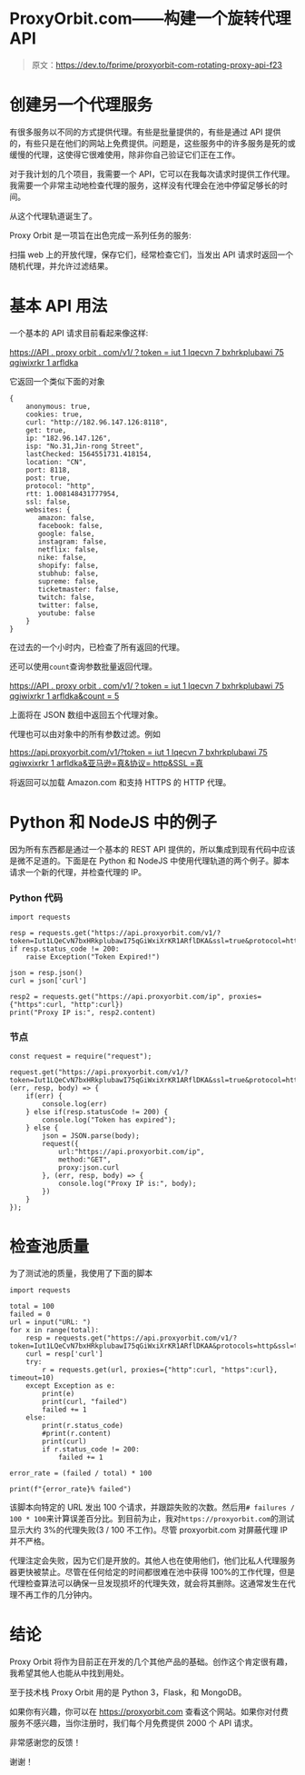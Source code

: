 # ProxyOrbit.com——构建一个旋转代理 API

> 原文：<https://dev.to/fprime/proxyorbit-com-rotating-proxy-api-f23>

# 创建另一个代理服务

有很多服务以不同的方式提供代理。有些是批量提供的，有些是通过 API 提供的，有些只是在他们的网站上免费提供。问题是，这些服务中的许多服务是死的或缓慢的代理，这使得它很难使用，除非你自己验证它们正在工作。

对于我计划的几个项目，我需要一个 API，它可以在我每次请求时提供工作代理。我需要一个非常主动地检查代理的服务，这样没有代理会在池中停留足够长的时间。

从这个代理轨道诞生了。

Proxy Orbit 是一项旨在出色完成一系列任务的服务:

扫描 web 上的开放代理，保存它们，经常检查它们，当发出 API 请求时返回一个随机代理，并允许过滤结果。

# 基本 API 用法

一个基本的 API 请求目前看起来像这样:

[https://API . proxy orbit . com/v1/？token = iut 1 lqecvn 7 bxhrkplubawi 75 qgiwixrkr 1 arfldka](https://api.proxyorbit.com/v1/?token=Iut1LQeCvN7bxHRkplubawI75qGiWxiXrKR1ARflDKA)

它返回一个类似下面的对象

```
{
    anonymous: true,
    cookies: true,
    curl: "http://182.96.147.126:8118",
    get: true,
    ip: "182.96.147.126",
    isp: "No.31,Jin-rong Street",
    lastChecked: 1564551731.418154,
    location: "CN",
    port: 8118,
    post: true,
    protocol: "http",
    rtt: 1.008148431777954,
    ssl: false,
    websites: {
       amazon: false,
       facebook: false,
       google: false,
       instagram: false,
       netflix: false,
       nike: false,
       shopify: false,
       stubhub: false,
       supreme: false,
       ticketmaster: false,
       twitch: false,
       twitter: false,
       youtube: false
    }
} 
```

在过去的一个小时内，已检查了所有返回的代理。

还可以使用`count`查询参数批量返回代理。

[https://API . proxy orbit . com/v1/？token = iut 1 lqecvn 7 bxhrkplubawi 75 qgiwixrkr 1 arfldka&count = 5](https://api.proxyorbit.com/v1/?token=Iut1LQeCvN7bxHRkplubawI75qGiWxiXrKR1ARflDKA&count=5)

上面将在 JSON 数组中返回五个代理对象。

代理也可以由对象中的所有参数过滤。例如

[https://api.proxyorbit.com/v1/?token = iut 1 lqecvn 7 bxhrkplubawi 75 qgiwxixrkr 1 arfldka&亚马逊=真&协议= http&SSL =真](https://api.proxyorbit.com/v1/?token=Iut1LQeCvN7bxHRkplubawI75qGiWxiXrKR1ARflDKA&amazon=true&protocol=http&ssl=true)

将返回可以加载 Amazon.com 和支持 HTTPS 的 HTTP 代理。

# Python 和 NodeJS 中的例子

因为所有东西都是通过一个基本的 REST API 提供的，所以集成到现有代码中应该是微不足道的。下面是在 Python 和 NodeJS 中使用代理轨道的两个例子。脚本请求一个新的代理，并检查代理的 IP。

### Python 代码

```
import requests

resp = requests.get("https://api.proxyorbit.com/v1/?token=Iut1LQeCvN7bxHRkplubawI75qGiWxiXrKR1ARflDKA&ssl=true&protocol=http")
if resp.status_code != 200:
    raise Exception("Token Expired!")

json = resp.json()
curl = json['curl']

resp2 = requests.get("https://api.proxyorbit.com/ip", proxies={"https":curl, "http":curl})
print("Proxy IP is:", resp2.content) 
```

### 节点

```
const request = require("request");

request.get("https://api.proxyorbit.com/v1/?token=Iut1LQeCvN7bxHRkplubawI75qGiWxiXrKR1ARflDKA&ssl=true&protocol=http", (err, resp, body) => {
    if(err) {
        console.log(err)    
    } else if(resp.statusCode != 200) {
        console.log("Token has expired");
    } else {
        json = JSON.parse(body);
        request({
            url:"https://api.proxyorbit.com/ip",
            method:"GET",
            proxy:json.curl
        }, (err, resp, body) => {
            console.log("Proxy IP is:", body);
        })
    }
}); 
```

# 检查池质量

为了测试池的质量，我使用了下面的脚本

```
import requests

total = 100
failed = 0
url = input("URL: ")
for x in range(total):
    resp = requests.get("https://api.proxyorbit.com/v1/?token=Iut1LQeCvN7bxHRkplubawI75qGiWxiXrKR1ARflDKAA&protocols=http&ssl=true").json()
    curl = resp['curl']
    try:
        r = requests.get(url, proxies={"http":curl, "https":curl}, timeout=10)
    except Exception as e:
        print(e)
        print(curl, "failed")
        failed += 1
    else:
        print(r.status_code)
        #print(r.content)
        print(curl)
        if r.status_code != 200:
            failed += 1

error_rate = (failed / total) * 100

print(f"{error_rate}% failed") 
```

该脚本向特定的 URL 发出 100 个请求，并跟踪失败的次数。然后用`# failures / 100 * 100`来计算误差百分比。到目前为止，我对`https://proxyorbit.com`的测试显示大约 3%的代理失败(3 / 100 不工作)。尽管 proxyorbit.com 对屏蔽代理 IP 并不严格。

代理注定会失败，因为它们是开放的。其他人也在使用他们，他们比私人代理服务器更快被禁止。尽管在任何给定的时间都很难在池中获得 100%的工作代理，但是代理检查算法可以确保一旦发现损坏的代理失效，就会将其删除。这通常发生在代理不再工作的几分钟内。

# 结论

Proxy Orbit 将作为目前正在开发的几个其他产品的基础。创作这个肯定很有趣，我希望其他人也能从中找到用处。

至于技术栈 Proxy Orbit 用的是 Python 3，Flask，和 MongoDB。

如果你有兴趣，你可以在 https://proxyorbit.com 查看这个网站。如果你对付费服务不感兴趣，当你注册时，我们每个月免费提供 2000 个 API 请求。

非常感谢您的反馈！

谢谢！